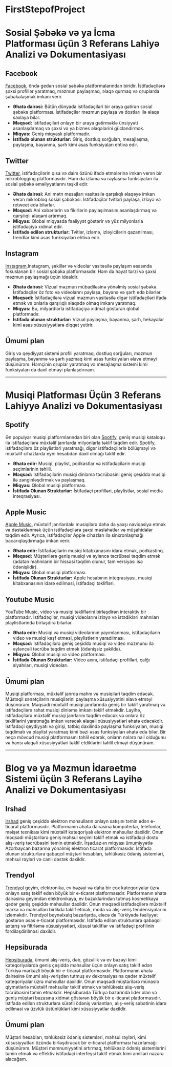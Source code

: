 # FirstStepofProject

# Sosial Şəbəkə və ya İcma Platforması üçün 3 Referans Lahiyə Analizi və Dokumentasiyası

## Facebook
 [Facebook](https://www.facebook.com/home.php), öndə gedən sosial şəbəkə platformalarından biridir. İstifadəçilərə şəxsi profillər yaratmaq, məzmun paylaşmaq, əlaqə qurmaq və qruplarda şəbəkələşmək imkanı verir.
- **Əhatə dairəsi:** Bütün dünyada istifadəçiləri bir araya gətirən sosial şəbəkə platforması. İstifadəçilər məzmun paylaşa və dostları ilə əlaqə saxlaya bilər.
- **Məqsəd:** İstifadəçiləri onlayn bir araya gətirməklə ünsiyyəti asanlaşdırmaq və şəxsi və ya biznes əlaqələrini gücləndirmək.
- **Miqyas:** Geniş miqyaslı platformadır.
- **İstifadə olunan strukturlar:** Giriş, dostluq sorğuları, mesajlaşma, paylaşma, bəyənmə, şərh kimi əsas funksiyaları ehtiva edir.

## Twitter
  [Twitter](https://twitter.com/home), istifadəçilərin qısa və daim özünü ifadə etmələrinə imkan verən bir mikroblogging platformasıdır. Həm də izləmə və rəyləşmə funksiyaları ilə sosial şəbəkə əməliyyatlarını təşkil edir.
- **Əhatə dairəsi:** Ani mətn mesajları vasitəsilə qarşılıqlı əlaqəyə imkan verən mikrobloq sosial şəbəkəsi. İstifadəçilər tvitləri paylaşa, izləyə və retweet edə bilərlər.
- **Məqsəd:** Ani xəbərlərin və fikirlərin paylaşılmasını asanlaşdırmaq və qarşılıqlı əlaqəni artırmaq.
- **Miqyas:** Qlobal miqyasda fəaliyyət göstərir və yüz milyonlarla istifadəçiyə xidmət edir.
- **İstifadə edilən strukturlar:** Tvitlər, izləmə, izləyicilərin qazanılması, trendlər kimi əsas funksiyaları ehtiva edir.

## Instagram
[Instagram](https://www.instagram.com/),Instagram, şəkillər və videolar vasitəsilə paylaşım əsasında fokuslanan bir sosial şəbəkə platformasıdır. Həm də həyat tərzi və şəxsi məzmun paylaşmağı üçün idealdir.
- **Əhatə dairəsi:** Vizual məzmun mübadiləsinə yönəlmiş sosial şəbəkə. İstifadəçilər öz foto və videolarını paylaşa, bəyənə və şərh edə bilərlər.
- **Məqsədi:** İstifadəçilərə vizual məzmun vasitəsilə digər istifadəçiləri ifadə etmək və onlarla qarşılıqlı əlaqədə olmaq imkanı yaratmaq.
- **Miqyas:** Bu, milyardlarla istifadəçiyə xidmət göstərən qlobal platformadır.
- **İstifadə olunan strukturlar:** Vizual paylaşma, bəyənmə, şərh, hekayələr kimi əsas xüsusiyyətlərə diqqət yetirir.

## Ümumi plan
Giriş və qeydiyyat sistemi profili yaratmaq, dostluq sorğuları, məzmun paylaşma, bəyənmə və şərh yazmaq kimi əsas funksiyaları əlavə etməyi düşünürəm. Həmçinin qruplar yaratmaq və mesajlaşma sistemi kimi funksiyaları da daxil etməyi planlaşdırıram.

----------------------------------------------------------
# Musiqi Platforması Üçün 3 Referans Lahiyyə Analizi və Dokumentasiyası

## Spotify
  Ən populyar musiqi platformlarından biri olan [Spotify](https://open.spotify.com/), geniş musiqi kataloqu ilə istifadəçilərə müxtəlif janrlarda milyonlarla təklif təqdim edir. Spotify, istifadəçilərə öz playlistləri yaratmağı, digər istifadəçilərlə bölüşməyi və müxtəlif cihazlarda eyni hesabdan daxil olmağı təklif edir.
- **Əhatə edir:** Musiqi, playlist, podkastlar və istifadəçilərin musiqi seçimlərinin təhlili.
- **Məqsəd:** İstifadəçilərin musiqi dinləmə təcrübəsini geniş çeşiddə musiqi ilə zənginləşdirmək və paylaşmaq.
- **Miqyas:** Qlobal musiqi platforması.
- **İstifadə Olunan Strukturlar:** İstifadəçi profilləri, playlistlər, sosial media inteqrasiyası.

## Apple Music
[Apple Music](https://music.apple.com/ru/browse?l=ru), müxtəlif janrlardakı musiqilərə daha da yaxşı naviqasiya etmək və dəstəklənmək üçün istifadəçilərə şəxsi məsləhətlər və müşahidələr təqdim edir. Ayrıca, istifadəçilər Apple cihazları ilə sinxronlaşmağı bacarıqlaşdırmağa imkan verir.
- **Əhatə edir:** İstifadəçilərin musiqi kitabxanasını idarə etmək, podkastinq.
- **Məqsəd:** Müştərilərə geniş musiqi və əyləncə təcrübəsi təqdim etmək (adətən mahnıların bir hissəsi təqdim olunur, tam versiyası isə ödənişlidir).
- **Miqyas:** Qlobal musiqi platforması.
- **İstifadə Olunan Strukturlar:** Apple hesabının inteqrasiyası, musiqi kitabxanasının idarə edilməsi, istifadəçi təklifləri.

## Youtube Music
YouTube Music, video və musiqi təkliflərini birləşdirən interaktiv bir platformadır. İstifadəçilər, musiqi videolarını izləyə və istədikləri mahnıları playlistlərində birləşdirə bilərlər.
- **Əhatə edir:** Musiqi və musiqi videolarının yayımlanması, istifadəçilərin video və musiqi kəşf etməsi, pleylistlərin yaradılması.
- **Məqsəd:** İstifadəçilərə geniş çeşiddə musiqi və video məzmunu ilə əyləncəli təcrübə təqdim etmək (ödənişsiz şəkildə).
- **Miqyas:** Qlobal musiqi və video platforması.
- **İstifadə Olunan Strukturlar:** Video axını, istifadəçi profilləri, çalğı siyahıları, musiqi videoları.

## Ümumi plan

Musiqi platforması, müxtəlif janrda mahnı və musiqiləri təqdim edəcək. Müstəqil sənətçilərin musiqilərini paylaşma xüsusiyyətini əlavə etməyi düşünürəm.
Məqsədi müxtəlif musiqi janrlarında geniş bir təklif yaratmaq və istifadəçilərə rahat musiqi dinləmə imkanı təklif etməkdir.
Layihə, istifadəçilərə müxtəlif musiqi janrlarını təqdim edəcək və onlara öz təkliflərini yaratmağa imkan verəcək əlaqəli xüsusiyyətləri əhatə edəcəkdir.
İstifadəçi qeydiyyatı və girişi, tətbiq daxilində paylaşma funksiyaları, musiqi təqdimatı və playlist yaratmaq kimi bəzi əsas funksiyaları əhatə edə bilər.
Bir neçə mövcud musiqi platformasını təhlil edərək, onların nələrə nail olduğunu və hansı əlaqəli xüsusiyyətləri təklif etdiklərini təhlil etməyi düşünürəm.

-------------------------------------------------------------
# Blog və ya Məzmun İdarəetmə Sistemi üçün 3 Referans Layihə Analizi və Dokumentasiyası

## Irshad
[Irshad](https://blog.medium.com/)  geniş çeşiddə elektron məhsulların onlayn satışını təmin edən e-ticarət platformasıdır.
Platformanın əhatə dairəsinə kompüterlər, telefonlar, məişət texnikası kimi müxtəlif kateqoriyalı elektron məhsullar daxildir.
Onun məqsədi müştərilərə geniş məhsul seçimi təklif etmək və istifadəçi dostu alış-veriş təcrübəsini təmin etməkdir.
İrşad.az-ın miqyası ümumiyyətlə Azərbaycan bazarına yönəlmiş elektron ticarət platformasıdır.
İstifadə olunan strukturlara qabaqcıl müştəri hesabları, təhlükəsiz ödəniş sistemləri, məhsul rəyləri və canlı dəstək daxildir.

## Trendyol
[Trendyol](https://www.trendyol.com/) geyim, elektronika, ev bəzəyi və daha bir çox kateqoriyalar üzrə onlayn satış təklif edən böyük bir e-ticarət platformasıdır.
Platformanın əhatə dairəsinə geyimdən elektronikaya, ev bəzəklərindən tutmuş kosmetikaya qədər geniş çeşiddə məhsullar daxildir.
Onun məqsədi istifadəçilərə müxtəlif marka və məhsulları birlikdə təklif etmək, moda və alış-veriş tendensiyalarını izləməkdir.
Trendyol beynəlxalq bazarlarda, eləcə də Türkiyədə fəaliyyət göstərən əsas e-ticarət platformasıdır.
İstifadə edilən strukturlara qabaqcıl axtarış və filtrləmə xüsusiyyətləri, xüsusi təkliflər və istifadəçi profilinin fərdiləşdirilməsi daxildir.

## Hepsiburada
[Hepsiburada](https://www.hepsiburada.com/), ümumi alış-veriş, dəb, gözəllik və ev bəzəyi kimi kateqoriyalarda geniş çeşiddə məhsullar üçün onlayn satış təklif edən Türkiyə mərkəzli böyük bir e-ticarət platformasıdır.
Platformanın əhatə dairəsinə ümumi alış-verişdən tutmuş ev dekorasiyasına qədər müxtəlif kateqoriyalar üzrə məhsullar daxildir.
Onun məqsədi müştərilərə münasib qiymətlərlə müxtəlif məhsullar təklif etmək və təhlükəsiz alış-veriş təcrübəsini təmin etməkdir.
Hepsiburada Türkiyə bazarında lider olan və geniş müştəri bazasına xidmət göstərən böyük bir e-ticarət platformasıdır.
İstifadə edilən strukturlara sürətli ödəniş variantları, alış-veriş səbətinin idarə edilməsi və üzvlük üstünlükləri kimi xüsusiyyətlər daxildir.

## Ümumi plan
Müştəri hesabları, təhlükəsiz ödəniş sistemləri, məhsul rəyləri, kimi xüsusiyyətləri özündə birləşdirəcək bir e-ticarət platforması hazırlamağı düşünürəm. Müştəri məmnuniyyətini artırmaq, təhlükəsiz ödəniş sistemlərini təmin etmək və effektiv istifadəçi interfeysi təklif etmək kimi amilləri nəzərə alacağam. 
